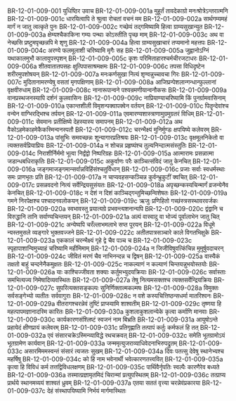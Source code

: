 BR-12-01-009-001  युधिष्ठिर उवाच
BR-12-01-009-001a मुहूर्तं तावदेकाग्रो मनःश्रोत्रेऽन्तरात्मनि
BR-12-01-009-001c धारयित्वापि ते श्रुत्वा रोचतां वचनं मम
BR-12-01-009-002a सार्थगम्यमहं मार्गं न जातु त्वत्कृते पुनः
BR-12-01-009-002c गच्छेयं तद्गमिष्यामि हित्वा ग्राम्यसुखान्युत
BR-12-01-009-003a क्षेम्यश्चैकाकिना गम्यः पन्थाः कोऽस्तीति पृच्छ माम्
BR-12-01-009-003c अथ वा नेच्छसि प्रष्टुमपृच्छन्नपि मे शृणु
BR-12-01-009-004a हित्वा ग्राम्यसुखाचारं तप्यमानो महत्तपः
BR-12-01-009-004c अरण्ये फलमूलाशी चरिष्यामि मृगैः सह
BR-12-01-009-005a जुह्वानोऽग्निं यथाकालमुभौ कालावुपस्पृशन्
BR-12-01-009-005c कृशः परिमिताहारश्चर्मचीरजटाधरः
BR-12-01-009-006a शीतवातातपसहः क्षुत्पिपासाश्रमक्षमः
BR-12-01-009-006c तपसा विधिदृष्टेन शरीरमुपशोषयन्
BR-12-01-009-007a मनःकर्णसुखा नित्यं शृण्वन्नुच्चावचा गिरः
BR-12-01-009-007c मुदितानामरण्येषु वसतां मृगपक्षिणाम्
BR-12-01-009-008a आजिघ्रन्पेशलान्गन्धान्फुल्लानां वृक्षवीरुधाम्
BR-12-01-009-008c नानारूपान्वने पश्यन्रमणीयान्वनौकसः
BR-12-01-009-009a वानप्रस्थजनस्यापि दर्शनं कुलवासिनः
BR-12-01-009-009c नाप्रियाण्याचरिष्यामि किं पुनर्ग्रामवासिनाम्
BR-12-01-009-010a एकान्तशीली विमृशन्पक्वापक्वेन वर्तयन्
BR-12-01-009-010c पितॄन्देवांश्च वन्येन वाग्भिरद्भिश्च तर्पयन्
BR-12-01-009-011a एवमारण्यशास्त्राणामुग्रमुग्रतरं विधिम्
BR-12-01-009-011c सेवमानः प्रतीक्षिष्ये देहस्यास्य समापनम्
BR-12-01-009-012a अथ वैकोऽहमेकाहमेकैकस्मिन्वनस्पतौ
BR-12-01-009-012c चरन्भैक्ष्यं मुनिर्मुण्डः क्षपयिष्ये कलेवरम्
BR-12-01-009-013a पांसुभिः समवच्छन्नः शून्यागारप्रतिश्रयः
BR-12-01-009-013c वृक्षमूलनिकेतो वा त्यक्तसर्वप्रियाप्रियः
BR-12-01-009-014a न शोचन्न प्रहृष्यंश्च तुल्यनिन्दात्मसंस्तुतिः
BR-12-01-009-014c निराशीर्निर्ममो भूत्वा निर्द्वंद्वो निष्परिग्रहः
BR-12-01-009-015a आत्मारामः प्रसन्नात्मा जडान्धबधिराकृतिः
BR-12-01-009-015c अकुर्वाणः परैः काञ्चित्संविदं जातु केनचित्
BR-12-01-009-016a जङ्गमाजङ्गमान्सर्वान्नविहिंसंश्चतुर्विधान्
BR-12-01-009-016c प्रजाः सर्वाः स्वधर्मस्थाः समः प्राणभृतः प्रति
BR-12-01-009-017a न चाप्यवहसन्कञ्चिन्न कुर्वन्भ्रुकुटीं क्वचित्
BR-12-01-009-017c प्रसन्नवदनो नित्यं सर्वेन्द्रियसुसंयतः
BR-12-01-009-018a अपृच्छन्कस्यचिन्मार्गं व्रजन्येनैव केनचित्
BR-12-01-009-018c न देशं न दिशं काञ्चिद्गन्तुमिच्छन्विशेषतः
BR-12-01-009-019a गमने निरपेक्षश्च पश्चादनवलोकयन्
BR-12-01-009-019c ऋजुः प्रणिहितो गच्छंस्त्रसस्थावरवर्जकः
BR-12-01-009-020a स्वभावस्तु प्रयात्यग्रे प्रभवन्त्यशनान्यपि
BR-12-01-009-020c द्वंद्वानि च विरुद्धानि तानि सर्वाण्यचिन्तयन्
BR-12-01-009-021a अल्पं वास्वादु वा भोज्यं पूर्वालाभेन जातु चित्
BR-12-01-009-021c अन्येष्वपि चरँल्लाभमलाभे सप्त पूरयन्
BR-12-01-009-022a विधूमे न्यस्तमुसले व्यङ्गारे भुक्तवज्जने
BR-12-01-009-022c अतीतपात्रसञ्चारे काले विगतभिक्षुके
BR-12-01-009-023a एककालं चरन्भैक्ष्यं गृहे द्वे चैव पञ्च च
BR-12-01-009-023c स्पृहापाशान्विमुच्याहं चरिष्यामि महीमिमाम्
BR-12-01-009-024a न जिजीविषुवत्किंचिन्न मुमूर्षुवदाचरन्
BR-12-01-009-024c जीवितं मरणं चैव नाभिनन्दन्न च द्विषन्
BR-12-01-009-025a वास्यैकं तक्षतो बाहुं चन्दनेनैकमुक्षतः
BR-12-01-009-025c नाकल्याणं न कल्याणं चिन्तयन्नुभयोस्तयोः
BR-12-01-009-026a याः काश्चिज्जीवता शक्याः कर्तुमभ्युदयक्रियाः
BR-12-01-009-026c सर्वास्ताः समभित्यज्य निमेषादिव्यवस्थितः
BR-12-01-009-027a तेषु नित्यमसक्तश्च त्यक्तसर्वेन्द्रियक्रियः
BR-12-01-009-027c सुपरित्यक्तसङ्कल्पः सुनिर्णिक्तात्मकल्मषः
BR-12-01-009-028a विमुक्तः सर्वसङ्गेभ्यो व्यतीतः सर्ववागुराः
BR-12-01-009-028c न वशे कस्यचित्तिष्ठन्सधर्मा मातरिश्वनः
BR-12-01-009-029a वीतरागश्चरन्नेवं तुष्टिं प्राप्स्यामि शाश्वतीम्
BR-12-01-009-029c तृष्णया हि महत्पापमज्ञानादस्मि कारितः
BR-12-01-009-030a कुशलाकुशलान्येके कृत्वा कर्माणि मानवाः
BR-12-01-009-030c कार्यकारणसंश्लिष्टं स्वजनं नाम बिभ्रति
BR-12-01-009-031a आयुषोऽन्ते प्रहायेदं क्षीणप्रायं कलेवरम्
BR-12-01-009-031c प्रतिगृह्णाति तत्पापं कर्तुः कर्मफलं हि तत्
BR-12-01-009-032a एवं संसारचक्रेऽस्मिन्व्याविद्धे रथचक्रवत्
BR-12-01-009-032c समेति भूतग्रामोऽयं भूतग्रामेण कार्यवान्
BR-12-01-009-033a जन्ममृत्युजराव्याधिवेदनाभिरुपद्रुतम्
BR-12-01-009-033c असारमिममस्वन्तं संसारं त्यजतः सुखम्
BR-12-01-009-034a दिवः पतत्सु देवेषु स्थानेभ्यश्च महर्षिषु
BR-12-01-009-034c को हि नाम भवेनार्थी भवेत्कारणतत्त्ववित्
BR-12-01-009-035a कृत्वा हि विविधं कर्म तत्तद्विविधलक्षणम्
BR-12-01-009-035c पार्थिवैर्नृपतिः स्वल्पैः कारणैरेव बध्यते
BR-12-01-009-036a तस्मात्प्रज्ञामृतमिदं चिरान्मां प्रत्युपस्थितम्
BR-12-01-009-036c तत्प्राप्य प्रार्थये स्थानमव्ययं शाश्वतं ध्रुवम्
BR-12-01-009-037a एतया सततं वृत्त्या चरन्नेवंप्रकारया
BR-12-01-009-037c देहं संस्थापयिष्यामि निर्भयं मार्गमास्थितः


